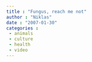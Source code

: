 ```yaml
---
title : "Fungus, reach me not"
author : "Niklas"
date : "2007-01-30"
categories : 
 - animals
 - culture
 - health
 - video
---
```



